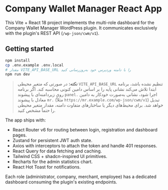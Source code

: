 # Company Wallet Manager React App

This Vite + React 18 project implements the multi-role dashboard for the Company Wallet Manager WordPress plugin. It communicates exclusively with the plugin's REST API (`/wp-json/cwm/v1`).

## Getting started

```bash
npm install
cp .env.example .env.local
# مقدار VITE_API_BASE_URL را با دامنه وردپرس خود به‌روزرسانی کنید
npm run dev
```

> **نکته:** در صورتی که متغیر محیطی `VITE_API_BASE_URL` تنظیم نشده باشد، برنامه ابتدا تلاش می‌کند نشانی پایه را بر اساس دامین کنونی
> محاسبه کند. اگر برنامه روی زیردامنه‌ای با پیشوند `panel.` اجرا شود، نشانی به‌صورت خودکار به دامین معادل با پیشوند `mr.` (مثلاً
> `https://mr.example.com/wp-json/cwm/v1`) تبدیل خواهد شد. برای محیط‌های دیگر یا ساختارهای متفاوت دامنه، مقدار متغیر محیطی را حتماً مشخص کنید.

The app ships with:

- React Router v6 for routing between login, registration and dashboard pages.
- Zustand for persistent JWT auth state.
- Axios with interceptors to attach the token and handle 401 responses.
- React Query for data fetching and caching.
- Tailwind CSS + shadcn-inspired UI primitives.
- Recharts for the admin statistics chart.
- React Hot Toast for notifications.

Each role (administrator, company, merchant, employee) has a dedicated dashboard consuming the plugin's existing endpoints.
